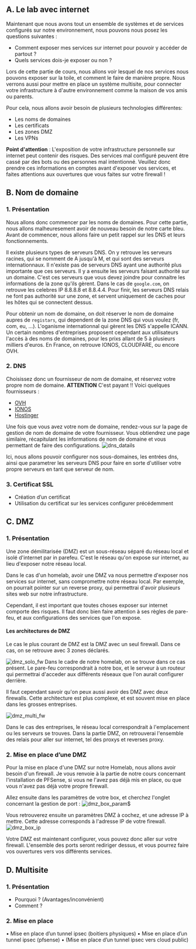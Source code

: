 ## A.	Le lab avec internet

Maintenant que nous avons tout un ensemble de systèmes et de services configurés sur notre environnement, nous pouvons nous posez les questions suivantes : 
- Comment exposer mes services sur internet pour pouvoir y accéder de partout ?
- Quels services dois-je exposer ou non ? 

Lors de cette partie de cours, nous allons voir lesquel de nos services nous pouvons exposer sur la toile, et comment le faire de manière propre. Nous verrons aussi pour mettre en place un système multisite, pour connecter votre infrastructure à d'autre environnement comme la maison de vos amis ou parents.

Pour cela, nous allons avoir besoin de plusieurs technologies différentes: 
- Les noms de domaines
- Les certificats
- Les zones DMZ
- Les VPNs

**Point d'attention** : L'exposition de votre infrastructure personnelle sur internet peut contenir des risques. Des services mal configuré peuvent être cassé par des bots ou des personnes mal intentionné. Veuillez donc prendre ces informations en comptes avant d'exposer vos services, et faites attentions aux ouvertures que vous faites sur votre firewall !

## B.	Nom de domaine
### 1.	Présentation

Nous allons donc commencer par les noms de domaines. Pour cette partie, nous allons malheuresement avoir de nouveau besoin de notre carte bleu.
Avant de commencer, nous allons faire un petit rappel sur les DNS et leurs fonctionnements.

Il existe plusieurs types de serveurs DNS. On y retrouve les serveurs racines, qui se nomment de A jusqu'à M, et qui sont des serveurs internationnaux. Il n'existe pas de serveurs DNS ayant une authorité plus importante que ces serveurs.
Il y a ensuite les serveurs faisant authorité sur un domaine. C'est ces serveurs que vous devez joindre pour connaitre les informations de la zone qu'ils gèrent. Dans le cas de `google.com`, on retrouve les celebres IP 8.8.8.8 et 8.8.4.4.
Pour finir, les serveurs DNS relais ne font pas authorité sur une zone, et servent uniquement de caches pour les hôtes qui se connectent dessus.

Pour obtenir un nom de domaine, on doit réserver le nom de domaine aupres de `registars`, qui dependent de la zone DNS qui vous voulez (fr, com, eu, ...). L'oganisme internationnal qui gèrent les DNS s'appelle ICANN.
Un certain nombres d'entreprises proposent cependant aux utilisateurs l'accès à des noms de domaines, pour les prixs allant de 5 à plusieurs milliers d'euros. En France, on retrouve IONOS, CLOUDFARE, ou encore OVH.

### 2.	DNS

Choisissez donc un fournisseur de nom de domaine, et réservez votre propre nom de domaine. **ATTENTION** C'est payant !!
Voici quelques fournisseurs : 
- [OVH](https://www.ovhcloud.com/fr/domains/)
- [IONOS](https://www.ionos.fr/domaine/noms-de-domaine)
- [Hostinger](https://www.hostinger.fr/nom-de-domaine-disponible)

Une fois que vous avez votre nom de domaine, rendez-vous sur la page de gestion de nom de domaine de votre fournisseur. Vous obtiendrez une page similaire, récapitulant les informations de nom de domaine et vous permettant de faire des configurations.
![dns_datails](src/dns_details.png)

Ici, nous allons pouvoir configurer nos sous-domaines, les entrées dns, ainsi que parametrer les serveurs DNS pour faire en sorte d'utiliser votre propre serveurs en tant que serveur de nom.

### 3.	Certificat SSL
- Création d’un certificat
- Utilisation du certificat sur les services configurer précédemment

## C.	DMZ
### 1.	Présentation

Une zone démilitarisée (DMZ) est un sous-réseau séparé du réseau local et isolé d'internet par in parefeu. C'est le réseau qu'on expose sur internet, au lieu d'exposer notre réseau local.

Dans le cas d'un homelab, avoir une DMZ va nous permettre d'exposer nos services sur internet, sans compromettre notre réseau local. Par exemple, on pourrait pointer sur un reverse proxy, qui permettrai d'avoir plusieurs sites web sur notre infrastructure.

Cependant, il est important que toutes choses exposer sur internet comporte des risques. Il faut donc bien faire attention à ses règles de pare-feu, et aux configurations des services que l'on expose.

#### Les architectures de DMZ

Le cas le plus courant de DMZ est la DMZ avec un seul firewall. Dans ce cas, on se retrouve avec 3 zones déclarés. 

![dmz_solo_fw](src/dmz_solo_fw.png)
Dans le cadre de notre homelab, on se trouve dans ce cas présent. Le pare-feu correspondrait à notre box, et le serveur à un routeur qui permettrai d'acceder aux différents réseaux que l'on aurait configurer derrière.

Il faut cependant savoir qu'on peux aussi avoir des DMZ avec deux firewalls. Cette architecture est plus complexe, et est souvent mise en place dans les grosses entreprises.

![dmz_multi_fw](src/dmz_multi_fw.png)

Dans le cas des entreprises, le réseau local correspondrait à l'emplacement ou les serveurs se trouves. Dans la partie DMZ, on retrouverai l'ensemble des relais pour aller sur internet, tel des proxys et reverses proxy.

### 2.	Mise en place d’une DMZ

Pour la mise en place d'une DMZ sur notre Homelab, nous allons avoir besoin d'un firewall. Je vous renvoie à la partie de notre cours concernant l'installation de PFSense, si vous ne l'avez pas déjà mis en place, ou que vous n'avez pas déjà votre propre firewall.

Allez ensuite dans les paramètres de votre box, et cherchez l'onglet concernant la gestion de port : 
![dmz_box_param](src/dmz_box_param.png)$

Vous retrouverez ensuite un paramètres DMZ à cochez, et une adresse IP à mettre. Cette adresse corresponds à l'adresse IP de votre firewall.
![dmz_box_ip](src/dmz_box_ip.png)

Votre DMZ est maintenant configurer, vous pouvez donc aller sur votre firewall. L'ensemble des ports seront rediriger dessus, et vous pourrez faire vos ouvertures vers vos différents services.


## D.	Multisite
### 1.	Présentation
- Pourquoi ? (Avantages/inconvénient)
- Comment ?
### 2.	Mise en place
•	Mise en place d’un tunnel ipsec (boitiers physiques)
•	Mise en place d’un tunnel ipsec (pfsense)
•	(Mise en place d’un tunnel ipsec vers cloud public)
